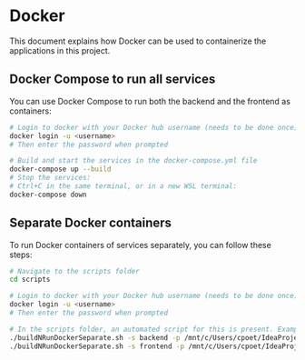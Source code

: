 # Docker
This document explains how Docker can be used to containerize the applications in this project.

## Docker Compose to run all services
You can use Docker Compose to run both the backend and the frontend as containers:
```sh
# Login to docker with your Docker hub username (needs to be done once)
docker login -u <username>
# Then enter the password when prompted

# Build and start the services in the docker-compose.yml file
docker-compose up --build
# Stop the services:
# Ctrl+C in the same terminal, or in a new WSL terminal:
docker-compose down
```

## Separate Docker containers
To run Docker containers of services separately, you can follow these steps:
```sh
# Navigate to the scripts folder
cd scripts

# Login to docker with your Docker hub username (needs to be done once)
docker login -u <username>
# Then enter the password when prompted

# In the scripts folder, an automated script for this is present. Examples:
./buildNRunDockerSeparate.sh -s backend -p /mnt/c/Users/cpoet/IdeaProjects/DevOpsCourse_Project/backend
./buildNRunDockerSeparate.sh -s frontend -p /mnt/c/Users/cpoet/IdeaProjects/DevOpsCourse_Project/frontend
```